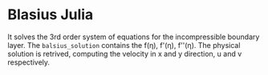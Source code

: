 # Blasius Julia
It solves the 3rd order system of equations for the incompressible boundary layer.
The `balsius_solution` contains the f(η), f'(η), f''(η). 
The physical solution is retrived, computing the velocity in x and y direction, u and v respectively.

